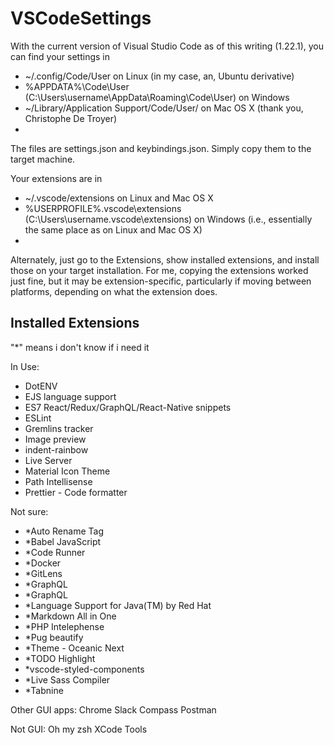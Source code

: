 # VSCodeSettings

With the current version of Visual Studio Code as of this writing (1.22.1), you can find your settings in

- ~/.config/Code/User on Linux (in my case, an, Ubuntu derivative)
- %APPDATA%\Code\User (C:\Users\username\AppData\Roaming\Code\User) on Windows
- ~/Library/Application Support/Code/User/ on Mac OS X (thank you, Christophe De Troyer)
- 
The files are settings.json and keybindings.json. Simply copy them to the target machine.

Your extensions are in

- ~/.vscode/extensions on Linux and Mac OS X
- %USERPROFILE%\.vscode\extensions (C:\Users\username\.vscode\extensions) on Windows (i.e., essentially the same place as on Linux and Mac OS X)
- 
Alternately, just go to the Extensions, show installed extensions, and install those on your target installation. For me, copying the extensions worked just fine, but it may be extension-specific, particularly if moving between platforms, depending on what the extension does.

## Installed Extensions
"*" means i don't know if i need it

In Use:
- DotENV
- EJS language support
- ES7 React/Redux/GraphQL/React-Native snippets
- ESLint
- Gremlins tracker
- Image preview
- indent-rainbow
- Live Server
- Material Icon Theme
- Path Intellisense
- Prettier - Code formatter

Not sure:
- *Auto Rename Tag
- *Babel JavaScript
- *Code Runner
- *Docker
- *GitLens
- *GraphQL
- *GraphQL
- *Language Support for Java(TM) by Red Hat
- *Markdown All in One
- *PHP Intelephense
- *Pug beautify
- *Theme - Oceanic Next
- *TODO Highlight
- *vscode-styled-components
- *Live Sass Compiler
- *Tabnine

Other GUI apps:
Chrome
Slack
Compass
Postman

Not GUI:
Oh my zsh
XCode Tools
